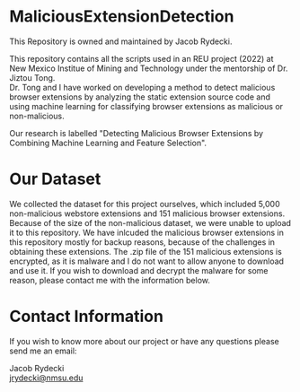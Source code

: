 # MaliciousExtensionDetection

This Repository is owned and maintained by Jacob Rydecki.

This repository contains all the scripts used in an REU project (2022) at New Mexico Institue of Mining and Technology under the mentorship of Dr. Jiztou Tong.  
Dr. Tong and I have worked on developing a method to detect malicious browser extensions by analyzing the static extension source code and using machine learning for classifying browser extensions as malicious or non-malicious.

Our research is labelled "Detecting Malicious Browser Extensions by Combining Machine Learning and Feature Selection".


# Our Dataset

We collected the dataset for this project ourselves, which included 5,000 non-malicious webstore extensions and 151 malicious browser extensions. Because of the size of the non-malicious dataset, we were unable to upload it to this repository. We have inlcuded the malicious browser extensions in this repository mostly for backup reasons, because of the challenges in obtaining these extensions. The .zip file of the 151 malicious extensions is encrypted, as it is malware and I do not want to allow anyone to download and use it. If you wish to download and decrypt the malware for some reason, please contact me with the information below.

# Contact Information

If you wish to know more about our project or have any questions please send me an email:

Jacob Rydecki  
jrydecki@nmsu.edu